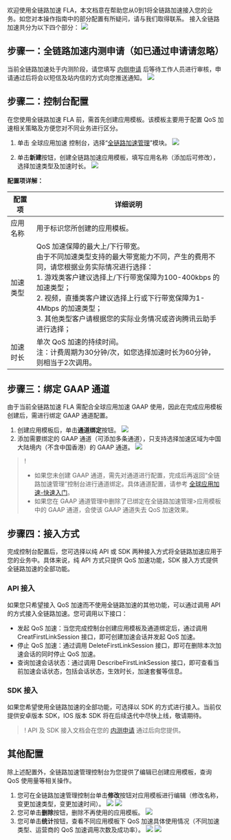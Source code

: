 欢迎使用全链路加速 FLA，本文档意在帮助您从0到1将全链路加速接入您的业务。如您对本操作指南中的部分配置有所疑问，请与我们取得联系。
接入全链路加速共分为以下四个部分：
![](https://qcloudimg.tencent-cloud.cn/raw/16b9618dc0dc290a8c1de6b9d3f15171.png)

## 步骤一：全链路加速内测申请（如已通过申请请忽略）
当前全链路加速处于内测阶段，请您填写 [内侧申请](https://cloud.tencent.com/apply/p/5yhsncp7q3) 后等待工作人员进行审核，申请通过后将会以短信及站内信的方式向您推送通知。
![](https://qcloudimg.tencent-cloud.cn/raw/1c5b213d587a83f7a81acc58f2c0995c.png)

## 步骤二：控制台配置
在您使用全链路加速 FLA 前，需首先创建应用模板。该模板主要用于配置 QoS 加速相关策略及方便您对不同业务进行区分。
1.	单击 全球应用加速 控制台，选择“[全链路加速管理](https://console.cloud.tencent.com/gaap/fla)”模块。
![](https://qcloudimg.tencent-cloud.cn/raw/6d5277eb9ec5c68612329356470ffa2c.png)

2.	单击**新建**按钮，创建全链路加速应用模板，填写应用名称（添加后可修改），选择加速类型及加速时长。
![](https://qcloudimg.tencent-cloud.cn/raw/0f0dc8ebca5404ca04ed31abd63a2559.png)

**配置项详解：**

| 配置项   | 详细说明                                                     |
| -------- | ------------------------------------------------------------ |
| 应用名称 | 用于标识您所创建的应用模板。                                 |
| 加速类型 | QoS 加速保障的最大上/下行带宽。<br>由于不同加速类型支持的最大带宽能力不同，产生的费用不同，请您根据业务实际情况进行选择：<br>1.	游戏类客户建议选择上/下行带宽保障为100-400kbps 的加速类型；<br>2.	视频，直播类客户建议选择上行或下行带宽保障为1-4Mbps 的加速类型；<br>3.	其他类型客户请根据您的实际业务情况或咨询腾讯云助手进行选择； |
| 加速时长 | 单次 QoS 加速的持续时间。<br>注：计费周期为30分钟/次，如您选择加速时长为60分钟，则相当于2次调用。 |



## 步骤三：绑定 GAAP 通道
由于当前全链路加速 FLA 需配合全球应用加速 GAAP 使用，因此在完成应用模板创建后，需进行绑定 GAAP 通道配置。
1.	创建应用模板后，单击**通道绑定**按钮。
![](https://qcloudimg.tencent-cloud.cn/raw/316b543a95562a60471df3f7691c38fa.png)
2.	添加需要绑定的 GAAP 通道（可添加多条通道），只支持选择加速区域为中国大陆境内（不含中国香港）的 GAAP 通道。
![](https://qcloudimg.tencent-cloud.cn/raw/e710ec62601568b4ef2b18605ddc178e.png)

>!
>- 如果您未创建 GAAP 通道，需先对通道进行配置，完成后再返回“全链路加速管理”控制台进行通道绑定。具体通道配置，请参考 [全球应用加速-快速入门](https://cloud.tencent.com/document/product/608/17849)。
>- 如果您在 GAAP 通道管理中删除了已绑定在全链路加速管理>应用模板中的 GAAP 通道，会使该 GAAP 通道失去 QoS 加速效果。

## 步骤四：接入方式
完成控制台配置后，您可选择以纯 API 或 SDK 两种接入方式将全链路加速应用于您的业务中。具体来说，纯 API 方式只提供 QoS 加速功能，SDK 接入方式提供全链路加速的全部功能。

### API 接入
如果您只希望接入 QoS 加速而不使用全链路加速的其他功能，可以通过调用 API 的方式接入全链路加速。您可调用以下接口：
- 发起 QoS 加速：当您完成控制台创建应用模板及通道绑定后，通过调用 CreatFirstLinkSession 接口，即可创建加速会话并发起 QoS 加速。
-	停止 QoS 加速：通过调用 DeleteFirstLinkSession 接口，即可在删除本次加速会话的同时停止 QoS 加速。
-	查询加速会话状态：通过调用 DescribeFirstLinkSession 接口，即可查看当前加速会话状态，包括会话状态，生效时长，加速套餐等信息。

### SDK 接入
如果您希望使用全链路加速的全部功能，可选择以 SDK 的方式进行接入。当前仅提供安卓版本 SDK，IOS 版本 SDK 将在后续迭代中尽快上线，敬请期待。

>! API 及 SDK 接入文档会在您的 [内测申请](https://cloud.tencent.com/apply/p/5yhsncp7q3) 通过后向您提供。

## 其他配置
除上述配置外，全链路加速管理控制台为您提供了编辑已创建应用模板，查询 QoS 使用量等相关操作。

1.	您可在全链路加速管理控制台单击**修改**按钮对应用模板进行编辑（修改名称，变更加速类型，变更加速时间）。
![](https://qcloudimg.tencent-cloud.cn/raw/214632b70e6578ec10abb5b402fea256.png)
![](https://qcloudimg.tencent-cloud.cn/raw/c71378b2fbe19cfe7719c3d5b32c9e81.png)
2.	您可单击**删除**按钮，删除不再使用的应用模板。
![](https://qcloudimg.tencent-cloud.cn/raw/19d7206762b548460acf8690486d504d.png)
3.	您可单击**统计**按钮，查看不同应用模板下 QoS 加速具体使用情况（不同加速类型、运营商的 QoS 加速调用次数及成功率）。
![](https://qcloudimg.tencent-cloud.cn/raw/45fb6884ee3b4f0fd421706fa4d2a148.png)
![](https://qcloudimg.tencent-cloud.cn/raw/85ae448a44afd96a7cdc78b9b0d41016.png)